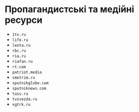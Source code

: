 # Пропагандистські та медійні ресурси

- `1tv.ru`
- `life.ru`
- `lenta.ru`
- `rbc.ru`
- `ria.ru`
- `riafan.ru`
- `rt.com`
- `patriot.media`
- `smotrim.ru`
- `sputnikglobe.com`
- `sputniknews.com`
- `tass.ru`
- `tvzvezda.ru`
- `vgtrk.ru`

